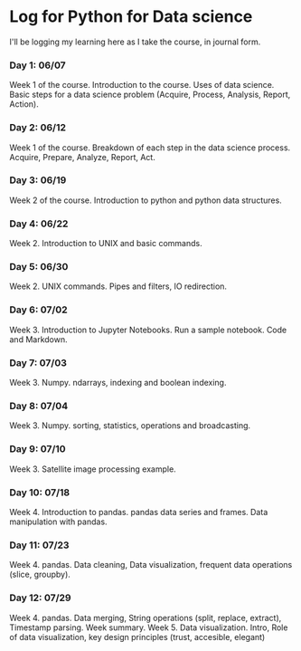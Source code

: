 # Log for Python for Data science

I'll be logging my learning here as I take the course, in journal form.

### Day 1: 06/07
Week 1 of the course. Introduction to the course. Uses of data science. Basic steps for a data science problem (Acquire, Process, Analysis, Report, Action).

### Day 2: 06/12
Week 1 of the course. Breakdown of each step in the data science process. Acquire, Prepare, Analyze, Report, Act.

### Day 3: 06/19
Week 2 of the course. Introduction to python and python data structures.

### Day 4: 06/22
Week 2. Introduction to UNIX and basic commands.

### Day 5: 06/30
Week 2. UNIX commands. Pipes and filters, IO redirection.

### Day 6: 07/02
Week 3. Introduction to Jupyter Notebooks. Run a sample notebook. Code and Markdown.

### Day 7: 07/03
Week 3. Numpy. ndarrays, indexing and boolean indexing.

### Day 8: 07/04
Week 3. Numpy. sorting, statistics, operations and broadcasting.

### Day 9: 07/10
Week 3. Satellite image processing example.

### Day 10: 07/18
Week 4. Introduction to pandas. pandas data series and frames. Data manipulation with pandas.

### Day 11: 07/23
Week 4. pandas. Data cleaning, Data visualization, frequent data operations (slice, groupby).

### Day 12: 07/29
Week 4. pandas. Data merging, String operations (split, replace, extract), Timestamp parsing. Week summary.
Week 5. Data visualization. Intro, Role of data visualization, key design principles (trust, accesible, elegant)
